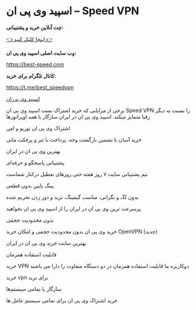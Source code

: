 # اسپید وی پی ان – Speed VPN

**چت آنلاین خرید و پشتیبانی:**

[<span class="emoji">👈</span> اینجا کلیک کنید <span class="emoji">👉</span> ](https://1556.3cx.cloud/callus/#bestspeedvpn)

**وب سایت اصلی اسپید وی پی ان:**

https://best-speed.com


**کانال تلگرام برای خرید:**

https://t.me/best_speedvpn

[اسپید وی پی ان](https://i.postimg.cc/tJ05nLfS/last-e1670971981984.jpg)

برخی از مزایایی که خرید اشتراک بست اسپید وی پی ان Speed VPN را نسبت به دیگر رقبا متمایز میکند. اسپید وی پی ان در ایران سازگار با همه اوپراتورها

اشتراک وی پی ان توربو و امن

خرید آسان با تضمین بازگشت وجه، پرداخت با تتر و پرفکت مانی

بهترین وی پی ان در ایران

پشتیبانی پاسخگو و حرفه‌ای

تیم پشتیبانی سایت ۷ روز هفته حتی روزهای تعطیل درکنار شماست

پینگ پایین بدون قطعی

بدون لگ و نگرانی، مناسب گیمینگ، ترید و دور زدن تحریم شده

پرسرعت ترین وی پی ان در ایران را از اسپید وی پی ان بخواهید

بدون محدودیت حجمی

خرید وی پی ان بدون محدودیت حجمی و امکان خرید OpenVPN (جدید)

بهترین سایت خرید وی پی ان در ایران

قابلیت استفاده همزمان

خرید VPN دوکاربره ما قابلیت استفاده همزمان در دو دستگاه متفاوت را دارا می‌ باشند

خرید vpn برای ترید

سازگار با تمامی سیستم‌ها

خرید اشتراک وی پی ان برای تمامی سیستم عامل ها
